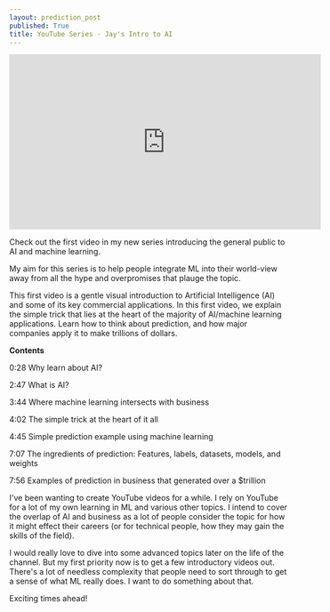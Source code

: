 ```yaml
---
layout: prediction_post
published: True
title: YouTube Series - Jay's Intro to AI
---
```


<iframe width="560" height="315" src="https://www.youtube.com/embed/mSTCzNgDJy4" frameborder="0" allow="accelerometer; autoplay; encrypted-media; gyroscope; picture-in-picture" allowfullscreen></iframe>

Check out the first video in my new series introducing the general public to AI and machine learning.

My aim for this series is to help people integrate ML into their world-view away from all the hype and overpromises that plauge the topic. 


<!--more-->

This first video is a gentle visual introduction to Artificial Intelligence (AI) and some of its key commercial applications. In this first video, we explain the simple trick that lies at the heart of the majority of AI/machine learning applications. Learn how to think about prediction, and how major companies apply it to make trillions of dollars. 


**Contents**

0:28 Why learn about AI?

2:47 What is AI?

3:44 Where machine learning intersects with business

4:02 The simple trick at the heart of it all

4:45 Simple prediction example using machine learning

7:07 The ingredients of prediction: Features, labels, datasets, models, and weights

7:56 Examples of prediction in business that generated over a $trillion


I've been wanting to create YouTube videos for a while. I rely on YouTube for a lot of my own learning in ML and various other topics. I intend to cover the overlap of AI and business as a lot of people consider the topic for how it might effect their careers (or for technical people, how they may gain the skills of the field).

I would really love to dive into some advanced topics later on the life of the channel. But my first priority now is to get a few introductory videos out. There's a lot of needless complexity that people need to sort through to get a sense of what ML really does. I want to do something about that.

Exciting times ahead!
